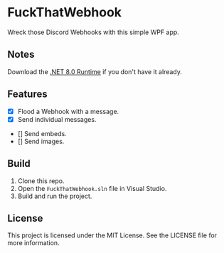 ﻿# FuckThatWebhook

Wreck those Discord Webhooks with this simple WPF app.

## Notes

Download the [.NET 8.0 Runtime](https://dotnet.microsoft.com/en-us/download/dotnet/8.0) if you don't have it already.

## Features

- [x] Flood a Webhook with a message.
- [x] Send individual messages.
- [] Send embeds.
- [] Send images.

## Build

1. Clone this repo.
2. Open the `FuckThatWebhook.sln` file in Visual Studio.
3. Build and run the project.

## License

This project is licensed under the MIT License. See the LICENSE file for more information.
